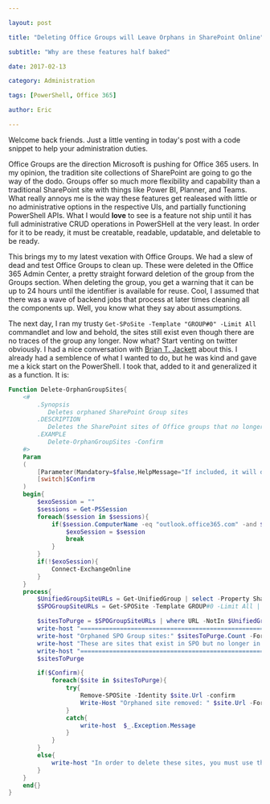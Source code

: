 ```yaml
---

layout: post

title: "Deleting Office Groups will Leave Orphans in SharePoint Online"

subtitle: "Why are these features half baked"

date: 2017-02-13

category: Administration

tags: [PowerShell, Office 365]

author: Eric

---
```


Welcome back friends. Just a little venting in today's post with a code snippet to help your administration duties.

Office Groups are the direction Microsoft is pushing for Office 365 users. In my opinion, the tradition site collections of SharePoint are going to go the way of the dodo. Groups offer so much more flexibility and capability than a traditional SharePoint site with things like Power BI, Planner, and Teams. What really annoys me is the way these features get realeased with little or no administrative options in the respective UIs, and partially functioning PowerShell APIs. What I would **love** to see is a feature not ship until it has full administrative CRUD operations in PowerSHell at the very least. In order for it to be ready, it must be creatable, readable, updatable, and deletable to be ready.

This brings my to my latest vexation with Office Groups. We had a slew of dead and test Office Groups to clean up. These were deleted in the Office 365 Admin Center, a pretty straight forward deletion of the group from the Groups section. When deleting the group, you get a warning that it can be up to 24 hours until the identifier is available for reuse. Cool, I assumed that there was a wave of backend jobs that process at later times cleaning all the components up. Well, you know what they say about assumptions.

The next day, I ran my trusty `Get-SPoSite -Template "GROUP#0" -Limit All` commandlet and low and behold, the sites still exist even though there are no traces of the group any longer. Now what? Start venting on twitter obviously. I had a nice conversation with [Brian T. Jackett](https://twitter.com/BrianTJackett) about this. I already had a semblence of what I wanted to do, but he was kind and gave me a kick start on the PowerShell. I took that, added to it and generalized it as a function. It is:

```PowerShell
Function Delete-OrphanGroupSites{
    <#
        .Synopsis
           Deletes orphaned SharePoint Group sites
        .DESCRIPTION
           Deletes the SharePoint sites of Office groups that no longer exist
        .EXAMPLE
           Delete-OrphanGroupSites -Confirm
    #>
    Param
    (
        [Parameter(Mandatory=$false,HelpMessage="If included, it will delete the orphaned sites",Position=0)]
        [switch]$Confirm
    )
    begin{
        $exoSession = ""
        $sessions = Get-PSSession
        foreach($session in $sessions){
            if($session.ComputerName -eq "outlook.office365.com" -and $session.State -eq "Opened"){
                $exoSession = $session
                break
            }   
        }
        if(!$exoSession){
            Connect-ExchangeOnline
        }
    }
    process{
        $UnifiedGroupSiteURLs = Get-UnifiedGroup | select -Property SharePointSiteUrl 
        $SPOGroupSiteURLs = Get-SPOSite -Template GROUP#0 -Limit All | select -Property Url | Sort-Object Url

        $sitesToPurge = $SPOGroupSiteURLs | where URL -NotIn $UnifiedGroupSiteURLs.SharePointSiteUrl
        write-host "==================================================================" -ForegroundColor Magenta
        write-host "Orphaned SPO Group sites:" $sitesToPurge.Count -ForegroundColor Magenta
        write-host "These are sites that exist in SPO but no longer in Exchange" -ForegroundColor Magenta
        write-host "==================================================================" -ForegroundColor Magenta
        $sitesToPurge

        if($Confirm){
            foreach($site in $sitesToPurge){
                try{
                    Remove-SPOSite -Identity $site.Url -confirm
                    Write-Host "Orphaned site removed: " $site.Url -ForegroundColor Green
                }
                catch{
                    write-host  $_.Exception.Message
                }
            }    
        }
        else{
            write-host "In order to delete these sites, you must use the switch parameter -Confirm, Delete-OrphanGroupSites -Confirm" -ForegroundColor Yellow
        }
    }
    end{}
}
```
